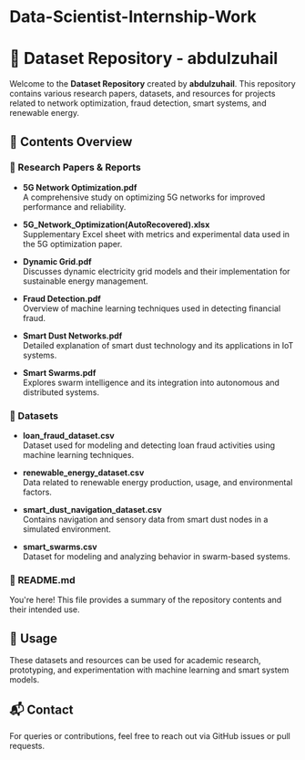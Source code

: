 # Data-Scientist-Internship-Work

# 📂 Dataset Repository - abdulzuhail

Welcome to the **Dataset Repository** created by **abdulzuhail**. This repository contains various research papers, datasets, and resources for projects related to network optimization, fraud detection, smart systems, and renewable energy.

## 📑 Contents Overview

### 📄 Research Papers & Reports
- **5G Network Optimization.pdf**  
  A comprehensive study on optimizing 5G networks for improved performance and reliability.
  
- **5G_Network_Optimization(AutoRecovered).xlsx**  
  Supplementary Excel sheet with metrics and experimental data used in the 5G optimization paper.

- **Dynamic Grid.pdf**  
  Discusses dynamic electricity grid models and their implementation for sustainable energy management.

- **Fraud Detection.pdf**  
  Overview of machine learning techniques used in detecting financial fraud.

- **Smart Dust Networks.pdf**  
  Detailed explanation of smart dust technology and its applications in IoT systems.

- **Smart Swarms.pdf**  
  Explores swarm intelligence and its integration into autonomous and distributed systems.

### 📂 Datasets
- **loan_fraud_dataset.csv**  
  Dataset used for modeling and detecting loan fraud activities using machine learning techniques.

- **renewable_energy_dataset.csv**  
  Data related to renewable energy production, usage, and environmental factors.

- **smart_dust_navigation_dataset.csv**  
  Contains navigation and sensory data from smart dust nodes in a simulated environment.

- **smart_swarms.csv**  
  Dataset for modeling and analyzing behavior in swarm-based systems.

### 📘 README.md
You're here! This file provides a summary of the repository contents and their intended use.

## 🚀 Usage
These datasets and resources can be used for academic research, prototyping, and experimentation with machine learning and smart system models.

## 📬 Contact
For queries or contributions, feel free to reach out via GitHub issues or pull requests.
